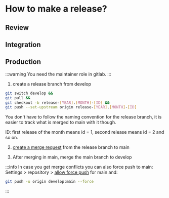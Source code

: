 # How to make a release?

## Review

## Integration

## Production

:::warning
You need the maintainer role in gitlab.
:::

1. create a release branch from develop

```bash
git switch develop &&
git pull &&
git checkout -b release-[YEAR].[MONTH]-[ID] && 
git push --set-upstream origin release-[YEAR].[MONTH]-[ID]
```
You don't have to follow the naming convention for the release branch, it is easier to track what is merged to main with it though.

ID: first release of the month means id = 1, second release means id = 2 and so on.

2. [create a merge request](https://gitlab.kuleuven.be/ae/sustainable-construction/dg-grow-eu-scenariotool/scenario-explorer/-/merge_requests/new?merge_request%5Bsource_branch%5D=release-[YEAR].[MONTH]-[ID]&merge_request%5Btarget_branch%5D=main
) from the release branch to main

3. After merging in main, merge the main branch to develop

:::info
In case you get merge conflicts you can also force push to main:<br/>
Settings > repository > [allow force push](https://gitlab.kuleuven.be/ae/sustainable-construction/dg-grow-eu-scenariotool/scenario-explorer/-/settings/repository) for main and:

```bash
git push -u origin develop:main --force
```
:::
